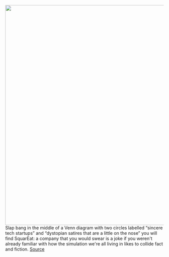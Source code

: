 <img src='https://cdn.vox-cdn.com/thumbor/f71RpCXCITm3WIhyj7EdpnnmJQM=/0x0:1596x1212/1200x800/filters:focal(671x479:925x733)/cdn.vox-cdn.com/uploads/chorus_image/image/69777918/image.5.png' width='700px' /><br/>
Slap bang in the middle of a Venn diagram with two circles labelled “sincere tech startups” and “dystopian satires that are a little on the nose” you will find SquarEat: a company that you would swear is a joke if you weren't already familiar with how the simulation we're all living in likes to collide fact and fiction.
<a href='https://www.theverge.com/2021/8/26/22642587/square-food-startup-squareat'> Source <a/>